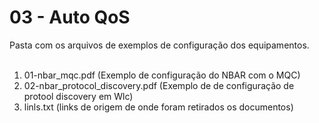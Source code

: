# 03 - Auto QoS

Pasta com os arquivos de exemplos de configuração dos equipamentos. <br></br>

01. 01-nbar_mqc.pdf (Exemplo de configuração do NBAR com o MQC)
02. 02-nbar_protocol_discovery.pdf (Exemplo de de configuração de protool discovery em Wlc)
03. linls.txt (links de origem de onde foram retirados os documentos)
